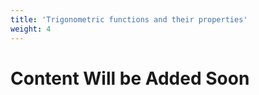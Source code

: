 ```yaml
---
title: 'Trigonometric functions and their properties'
weight: 4
---
```


# Content Will be Added Soon
